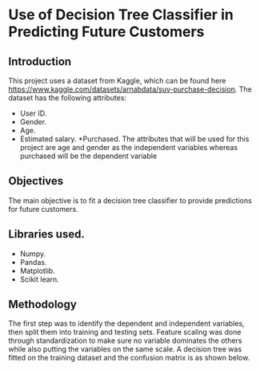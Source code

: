 # Use of Decision Tree Classifier in Predicting Future Customers
## Introduction
This project uses a dataset from Kaggle, which can be found here https://www.kaggle.com/datasets/arnabdata/suv-purchase-decision. The dataset has the following attributes:
* User ID.
* Gender.
* Age.
* Estimated salary.
*Purchased.
The attributes that will be used for this project are age and gender as the independent variables whereas purchased will be the dependent variable

## Objectives
The main objective is to fit a decision tree classifier to provide predictions for future customers.

## Libraries used.
* Numpy.
* Pandas.
* Matplotlib.
* Scikit learn.

## Methodology
The first step was to identify the dependent and independent variables, then split them into training and testing sets. Feature scaling was done through standardization to make sure no variable dominates the others while also putting the variables on the same scale. A decision tree was fitted on the training dataset and the confusion matrix is as shown below.
